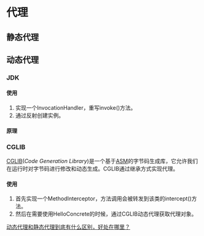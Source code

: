 

# 代理

## 静态代理



## 动态代理

### JDK

#### 使用

1. 实现一个InvocationHandler，重写invoke()方法。
2. 通过反射创建实例。

#### 原理





### CGLIB

[CGLIB](https://github.com/cglib/cglib)(*Code Generation Library*)是一个基于[ASM](http://www.baeldung.com/java-asm)的字节码生成库，它允许我们在运行时对字节码进行修改和动态生成。CGLIB通过继承方式实现代理。

#### 使用

1. 首先实现一个MethodInterceptor，方法调用会被转发到该类的intercept()方法。
2. 然后在需要使用HelloConcrete的时候，通过CGLIB动态代理获取代理对象。







[动态代理和静态代理到底有什么区别，好处在哪里？](https://blog.csdn.net/mine_song/article/details/71373305)







